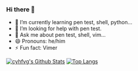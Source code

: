 ### Hi there 👋

- 🌱 I’m currently learning pen test, shell, python...<br/>
- 🤔 I’m looking for help with pen test.<br/>
- 💬 Ask me about pen test, shell, vim...<br/>
- 😄 Pronouns: he/him<br/>
- ⚡ Fun fact: Vimer<br/>

[![cyhfvg's Github Stats](https://github-readme-stats.vercel.app/api?username=cyhfvg&hide_title=true)](https://github.com/anuraghazra/github-readme-stats)
[![Top Langs](https://github-readme-stats.vercel.app/api/top-langs/?username=cyhfvg&layout=compact&hide=html,css,ejs)](https://github.com/anuraghazra/github-readme-stats)
